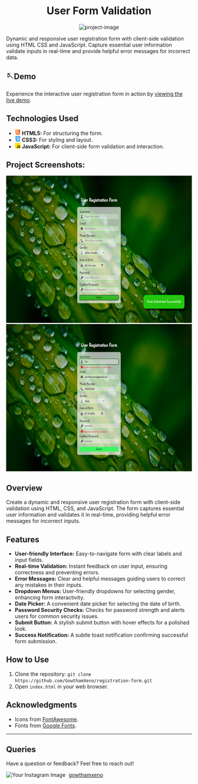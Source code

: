 <h1 align="center" id="title">User Form Validation</h1>

<p align="center"><img src="https://socialify.git.ci/GowthamXeno/Form-Validation-Project/image?font=Rokkitt&amp;logo=https%3A%2F%2Fvisualpharm.com%2Fassets%2F169%2FUser%2520Menu%2520Male-595b40b85ba036ed117dc950.svg&amp;name=1&amp;owner=1&amp;pattern=Plus&amp;theme=Light" alt="project-image"></p>

<p id="description">Dynamic and responsive user registration form with client-side validation using HTML CSS and JavaScript. Capture essential user information validate inputs in real-time and provide helpful error messages for incorrect data.</p>

## 🪡Demo
Experience the interactive user registration form in action by [viewing the live demo](https://github.com/GowthamXeno/Form-Validation-Project).


## Technologies Used

- <img src="https://raw.githubusercontent.com/GowthamXeno/Form-Validation-Project/main/html.png" alt="html" width="15" height="15" align="bottom"> **HTML5:** For structuring the form.
- <img src="css-3.png" alt="css" width="15" height="15" align="bottom"> **CSS3:** For styling and layout.
- <img src="js.png" alt="javascript" width="15" height="15" align="bottom"> **JavaScript:** For client-side form validation and interaction.




<h2>Project Screenshots:</h2>


<img src="Submit.png" alt="project-screenshot" width="700" height="400/">

<img src="sserror.png" alt="project-screenshot" width="700" height="400/">

## Overview

Create a dynamic and responsive user registration form with client-side validation using HTML, CSS, and JavaScript. The form captures essential user information and validates it in real-time, providing helpful error messages for incorrect inputs.

## Features

- **User-friendly Interface:** Easy-to-navigate form with clear labels and input fields.
- **Real-time Validation:** Instant feedback on user input, ensuring correctness and preventing errors.
- **Error Messages:** Clear and helpful messages guiding users to correct any mistakes in their inputs.
- **Dropdown Menus:** User-friendly dropdowns for selecting gender, enhancing form interactivity.
- **Date Picker:** A convenient date picker for selecting the date of birth.
- **Password Security Checks:** Checks for password strength and alerts users for common security issues.
- **Submit Button:** A stylish submit button with hover effects for a polished look.
- **Success Notification:** A subtle toast notification confirming successful form submission.

## How to Use

1. Clone the repository: `git clone https://github.com/GowthamXeno/registration-form.git`
2. Open `index.html` in your web browser.


## Acknowledgments

- Icons from [FontAwesome](https://fontawesome.com/).
- Fonts from [Google Fonts](https://fonts.google.com/).

---


## Queries

Have a question or feedback? Feel free to reach out!

<!-- Instagram Image and Link on the Same Line -->
<img src="https://drive.google.com/file/d/1TNc9_8RvK5jVUd-OcSdBbN9IK_wcsOnY/view?usp=drivesdk" alt="Your Instagram Image" height="12" style="margin-top:; margin-right: 5px;">
<a href="https://www.instagram.com/gowthamxeno/" target="_blank">gowthamxeno</a>

